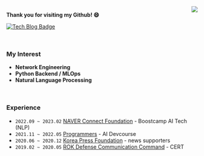<img align='right' src="https://github-readme-stats.vercel.app/api?username=wooy0ng&show_icons=true&bg_color=00000000">

<b> Thank you for visiting my Github! 😄 </b>


<!--
[![Hits](https://hits.seeyoufarm.com/api/count/incr/badge.svg?url=https%3A%2F%2Fgithub.com%2Fwooy0ng&count_bg=%2379C83D&title_bg=%23555555&icon=&icon_color=%23E7E7E7&title=hits&edge_flat=false)](https://hits.seeyoufarm.com)
-->

[![Tech Blog Badge](http://img.shields.io/badge/-Tech%20blog-black?style=flat-square&logo=Naver&link=https://blog.naver.com/wooy0ng/)](https://blog.naver.com/wooy0ng)   

<br>

### My Interest

- **Network Engineering**
- **Python Backend / MLOps** 
- **Natural Language Processing**

<br>

### Experience

- `2022.09 ~ 2023.02` [NAVER Connect Foundation](https://boostcamp.connect.or.kr/) - Boostcamp AI Tech (NLP)
- `2021.11 ~ 2022.05` [Programmers](https://programmers.co.kr/) - AI Devcourse
- `2020.06 ~ 2020.12` [Korea Press Foundation](https://www.kpf.or.kr/front/user/main.do) - news supporters
- `2019.02 ~ 2020.05` [ROK Defense Communication Command](https://www.mnd.go.kr/mbshome/mbs/mnd/index.jsp) - CERT

<!--
**wooy0ng/wooy0ng** is a ✨ _special_ ✨ repository because its `README.md` (this file) appears on your GitHub profile.

Here are some ideas to get you started:

- 🔭 I’m currently working on ...
- 🌱 I’m currently learning ...
- 👯 I’m looking to collaborate on ...
- 🤔 I’m looking for help with ...
- 💬 Ask me about ...
- 📫 How to reach me: ...
- 😄 Pronouns: ...
- ⚡ Fun fact: ...
-->
